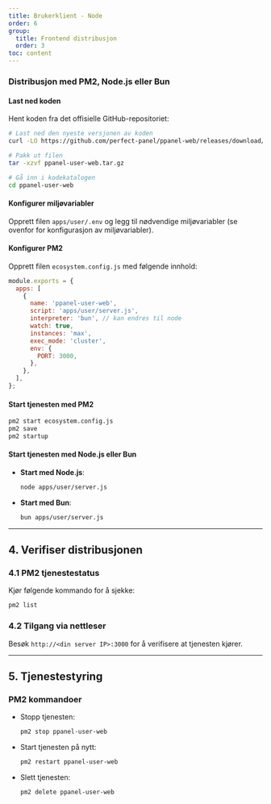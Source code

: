 ```yaml
---
title: Brukerklient - Node
order: 6
group: 
  title: Frontend distribusjon
  order: 3
toc: content
---
```


### Distribusjon med PM2, Node.js eller Bun

#### Last ned koden

Hent koden fra det offisielle GitHub-repositoriet:

```bash
# Last ned den nyeste versjonen av koden
curl -LO https://github.com/perfect-panel/ppanel-web/releases/download/v1.0.0/ppanel-user-web.tar.gz

# Pakk ut filen
tar -xzvf ppanel-user-web.tar.gz

# Gå inn i kodekatalogen
cd ppanel-user-web
```

#### Konfigurer miljøvariabler

Opprett filen `apps/user/.env` og legg til nødvendige miljøvariabler (se ovenfor for konfigurasjon av miljøvariabler).

#### Konfigurer PM2

Opprett filen `ecosystem.config.js` med følgende innhold:

```javascript
module.exports = {
  apps: [
    {
      name: 'ppanel-user-web',
      script: 'apps/user/server.js',
      interpreter: 'bun', // kan endres til node
      watch: true,
      instances: 'max',
      exec_mode: 'cluster',
      env: {
        PORT: 3000,
      },
    },
  ],
};
```

#### Start tjenesten med PM2

```bash
pm2 start ecosystem.config.js
pm2 save
pm2 startup
```

#### Start tjenesten med Node.js eller Bun

- **Start med Node.js**:

  ```bash
  node apps/user/server.js
  ```

- **Start med Bun**:

  ```bash
  bun apps/user/server.js
  ```

---

## **4. Verifiser distribusjonen**

### **4.1 PM2 tjenestestatus**

Kjør følgende kommando for å sjekke:

```bash
pm2 list
```

### **4.2 Tilgang via nettleser**

Besøk `http://<din server IP>:3000` for å verifisere at tjenesten kjører.

---

## **5. Tjenestestyring**

### **PM2 kommandoer**

- Stopp tjenesten:

  ```bash
  pm2 stop ppanel-user-web
  ```

- Start tjenesten på nytt:

  ```bash
  pm2 restart ppanel-user-web
  ```

- Slett tjenesten:

  ```bash
  pm2 delete ppanel-user-web
  ```

